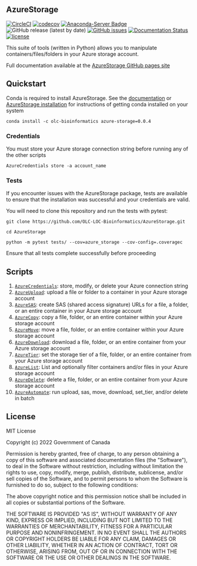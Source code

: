 ## AzureStorage

[![CircleCI](https://circleci.com/gh/OLC-LOC-Bioinformatics/AzureStorage/tree/main.svg?style=shield)](https://circleci.com/gh/OLC-LOC-Bioinformatics/AzureStorage/tree/main)
[![codecov](https://codecov.io/gh/OLC-LOC-Bioinformatics/AzureStorage/branch/main/graph/badge.svg?token=B65SOEV6QE)](https://codecov.io/gh/OLC-LOC-Bioinformatics/AzureStorage)
[![Anaconda-Server Badge](https://img.shields.io/badge/install%20with-conda-brightgreen)](https://anaconda.org/olcbioinformatics/azure_storage)
![GitHub release (latest by date)](https://img.shields.io/github/v/release/OLC-LOC-Bioinformatics/AzureStorage?label=version)
[![GitHub issues](https://img.shields.io/github/issues/OLC-LOC-Bioinformatics/AzureStorage)](https://github.com/OLC-LOC-Bioinformatics/AzureStorage/issues)
[![Documentation Status](https://readthedocs.org/projects/pip/badge/?version=stable)](https://OLC-LOC-Bioinformatics.github.io/AzureStorage/?badge=stable)
[![license](https://img.shields.io/badge/license-MIT-brightgreen)](https://github.com/OLC-LOC-Bioinformatics/AzureStorage/blob/main/LICENSE)

This suite of tools (written in Python) allows you to manipulate containers/files/folders in your Azure storage account.

Full documentation available at the [AzureStorage GitHub pages site](https://OLC-LOC-Bioinformatics.github.io/AzureStorage/)

## Quickstart

Conda is required to install AzureStorage. See the [documentation](http://bioconda.github.io/) or [AzureStorage installation](https://olc-loc-bioinformatics.github.io/AzureStorage/install/) for instructions of getting conda installed on your system

`conda install -c olc-bioinformatics azure-storage=0.0.4`

### Credentials

You must store your Azure storage connection string before running any of the other scripts

`AzureCredentials store -a account_name`

### Tests

If you encounter issues with the AzureStorage package, tests are available to ensure that the installation was successful and your credentials are valid.

You will need to clone this repository and run the tests with pytest:


`git clone https://github.com/OLC-LOC-Bioinformatics/AzureStorage.git`

`cd AzureStorage`

`python -m pytest tests/ --cov=azure_storage --cov-config=.coveragec`

Ensure that all tests complete successfully before proceeding

## Scripts

1. [`AzureCredentials`](https://olc-loc-bioinformatics.github.io/AzureStorage/credentials/): store, modify, or delete your Azure connection string
2. [`AzureUpload`](https://olc-loc-bioinformatics.github.io/AzureStorage/upload/): upload a file or folder to a container in your Azure storage account
3. [`AzureSAS`](https://olc-loc-bioinformatics.github.io/AzureStorage/sas_url/): create SAS (shared access signature) URLs for a file, a folder, or an entire container in your Azure storage account
4. [`AzureCopy`](https://olc-loc-bioinformatics.github.io/AzureStorage/copy): copy a file, folder, or an entire container within your Azure storage account
5. [`AzureMove`](https://olc-loc-bioinformatics.github.io/AzureStorage/move/): move a file, folder, or an entire container within your Azure storage account
6. [`AzureDownload`](https://olc-loc-bioinformatics.github.io/AzureStorage/download/): download a file, folder, or an entire container from your Azure storage account
7. [`AzureTier`](https://olc-loc-bioinformatics.github.io/AzureStorage/set_tier/): set the storage tier of a file, folder, or an entire container from your Azure storage account
8. [`AzureList`](https://olc-loc-bioinformatics.github.io/AzureStorage/list/): List and optionally filter containers and/or files in your Azure storage account
9. [`AzureDelete`](https://olc-loc-bioinformatics.github.io/AzureStorage/delete/): delete a file, folder, or an entire container from your Azure storage account
10. [`AzureAutomate`](https://olc-loc-bioinformatics.github.io/AzureStorage/automate/): run upload, sas, move, download, set_tier, and/or delete in batch

## License

MIT License

Copyright (c) 2022 Government of Canada

Permission is hereby granted, free of charge, to any person obtaining a copy of this software and associated documentation files (the "Software"), to deal in the Software without restriction, including without limitation the rights to use, copy, modify, merge, publish, distribute, sublicense, and/or sell copies of the Software, and to permit persons to whom the Software is furnished to do so, subject to the following conditions:

The above copyright notice and this permission notice shall be included in all copies or substantial portions of the Software.

THE SOFTWARE IS PROVIDED "AS IS", WITHOUT WARRANTY OF ANY KIND, EXPRESS OR IMPLIED, INCLUDING BUT NOT LIMITED TO THE WARRANTIES OF MERCHANTABILITY, FITNESS FOR A PARTICULAR PURPOSE AND NONINFRINGEMENT. IN NO EVENT SHALL THE AUTHORS OR COPYRIGHT HOLDERS BE LIABLE FOR ANY CLAIM, DAMAGES OR OTHER LIABILITY, WHETHER IN AN ACTION OF CONTRACT, TORT OR OTHERWISE, ARISING FROM, OUT OF OR IN CONNECTION WITH THE SOFTWARE OR THE USE OR OTHER DEALINGS IN THE SOFTWARE.